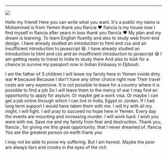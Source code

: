 
----
![](https://doc.anagora.org/uploads/upload_a02ff1d096053d7e4a9e46ccea2a03ec.jpg)

Hello my friend! Here you can write what you want. It's a public
my name is Mohammed is from Yemen 
thank you flancia ❤
flancia is my house now 
I find myself in flancia after years in loss 
thank you flancia ❤
My plan and my dream is
learning.  To learn English fluently and also to study web front-end design.
I have already studied an introduction to html and css and an insufficient introduction to javascript 😅.
I have already studied an introduction to html and css and an insufficient introduction to javascript 😅
I am getting ready to travel to India to study there
And also to look for a chance to survive 
my passport now in Indian Embassy in Djibouti.

I am the father of 3 children
I will leave my family here in Yemen inside dirty war 💔
because Because I don't have any other choice right now
Their travel costs are very expensive.
It is not possible to leave for a country where it is possible to find a job
So I will leave them to the mercy of war
I may find an opportunity to apply for asylum.  Or maybe get a work visa.  Or maybe I can get a job online through which I can live in India, Egypt or Jordan.
If I had long term support I would have taken them with me.
I will try with all my might.  I will fight.  I will pray to succeed
no hope here in Yemen. Every day the events are mounting and increasing murder.
I will work hard.  I wish you were with me.  Save me and my family from fear and destruction.
Thank you, flancia , for giving me this great opportunity.  that I never dreamed of.
flancia You are the greatest person on earth
thank you 

I may not be able to prove my suffering.  But I am honest.  Maybe the poor are always liars and crooks in the eyes of the rich